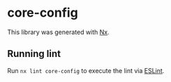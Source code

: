 # core-config

This library was generated with [Nx](https://nx.dev).

## Running lint

Run `nx lint core-config` to execute the lint via [ESLint](https://eslint.org/).
